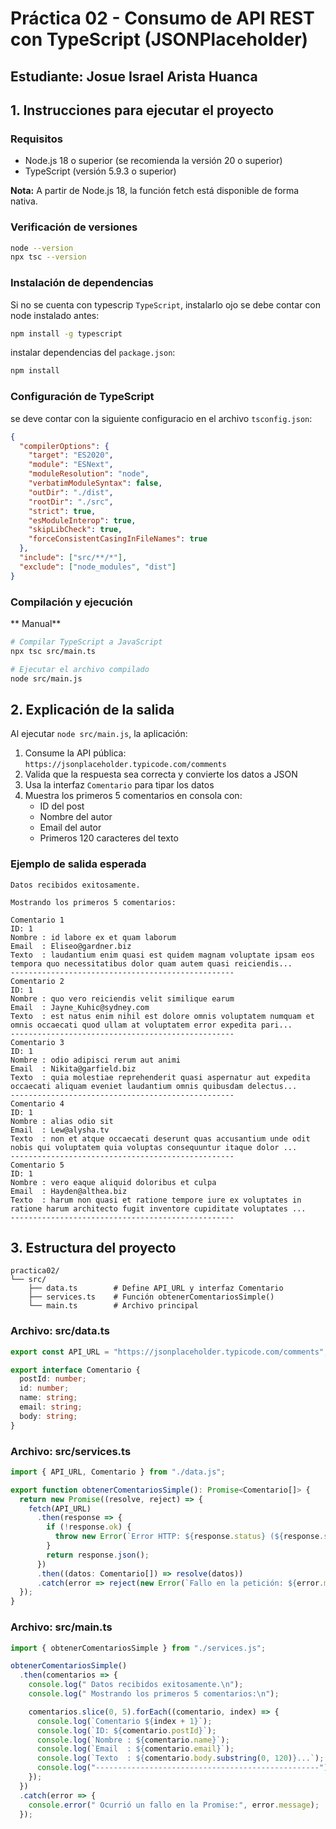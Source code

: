 # Práctica 02 - Consumo de API REST con TypeScript (JSONPlaceholder)

## Estudiante:  Josue Israel Arista Huanca
## 1. Instrucciones para ejecutar el proyecto

### Requisitos
- Node.js 18 o superior (se recomienda la versión 20 o superior)
- TypeScript (versión 5.9.3 o superior)

**Nota:** A partir de Node.js 18, la función fetch está disponible de forma nativa.

### Verificación de versiones
```bash
node --version
npx tsc --version
```

### Instalación de dependencias

Si no se cuenta con typescrip  `TypeScript`, instalarlo ojo se debe contar con node instalado antes:
```bash
npm install -g typescript
```
instalar dependencias del  `package.json`:
```bash
npm install
```



### Configuración de TypeScript

se deve contar con la siguiente configuracio en el archivo `tsconfig.json`:
```json
{
  "compilerOptions": {
    "target": "ES2020",
    "module": "ESNext",
    "moduleResolution": "node",
    "verbatimModuleSyntax": false,
    "outDir": "./dist",
    "rootDir": "./src",
    "strict": true,
    "esModuleInterop": true,
    "skipLibCheck": true,
    "forceConsistentCasingInFileNames": true
  },
  "include": ["src/**/*"],
  "exclude": ["node_modules", "dist"]
}
```

### Compilación y ejecución

** Manual**
```bash
# Compilar TypeScript a JavaScript
npx tsc src/main.ts

# Ejecutar el archivo compilado
node src/main.js
```


## 2. Explicación de la salida

Al ejecutar `node src/main.js`, la aplicación:

1. Consume la API pública: `https://jsonplaceholder.typicode.com/comments`
2. Valida que la respuesta sea correcta y convierte los datos a JSON
3. Usa la interfaz `Comentario` para tipar los datos
4. Muestra los primeros 5 comentarios en consola con:
   - ID del post
   - Nombre del autor
   - Email del autor
   - Primeros 120 caracteres del texto

### Ejemplo de salida esperada

```
Datos recibidos exitosamente.

Mostrando los primeros 5 comentarios:

Comentario 1
ID: 1
Nombre : id labore ex et quam laborum
Email  : Eliseo@gardner.biz
Texto  : laudantium enim quasi est quidem magnam voluptate ipsam eos tempora quo necessitatibus dolor quam autem quasi reiciendis...
--------------------------------------------------
Comentario 2
ID: 1
Nombre : quo vero reiciendis velit similique earum
Email  : Jayne_Kuhic@sydney.com
Texto  : est natus enim nihil est dolore omnis voluptatem numquam et omnis occaecati quod ullam at voluptatem error expedita pari...
--------------------------------------------------
Comentario 3
ID: 1
Nombre : odio adipisci rerum aut animi
Email  : Nikita@garfield.biz
Texto  : quia molestiae reprehenderit quasi aspernatur aut expedita occaecati aliquam eveniet laudantium omnis quibusdam delectus...
--------------------------------------------------
Comentario 4
ID: 1
Nombre : alias odio sit
Email  : Lew@alysha.tv
Texto  : non et atque occaecati deserunt quas accusantium unde odit nobis qui voluptatem quia voluptas consequuntur itaque dolor ...
--------------------------------------------------
Comentario 5
ID: 1
Nombre : vero eaque aliquid doloribus et culpa
Email  : Hayden@althea.biz
Texto  : harum non quasi et ratione tempore iure ex voluptates in ratione harum architecto fugit inventore cupiditate voluptates ...
--------------------------------------------------
```

## 3. Estructura del proyecto

```
practica02/
└── src/
    ├── data.ts        # Define API_URL y interfaz Comentario
    ├── services.ts    # Función obtenerComentariosSimple()
    └── main.ts        # Archivo principal
```

### Archivo: src/data.ts
```typescript
export const API_URL = "https://jsonplaceholder.typicode.com/comments";

export interface Comentario {
  postId: number;
  id: number;
  name: string;
  email: string;
  body: string;
}
```

### Archivo: src/services.ts
```typescript
import { API_URL, Comentario } from "./data.js";

export function obtenerComentariosSimple(): Promise<Comentario[]> {
  return new Promise((resolve, reject) => {
    fetch(API_URL)
      .then(response => {
        if (!response.ok) {
          throw new Error(`Error HTTP: ${response.status} (${response.statusText})`);
        }
        return response.json();
      })
      .then((datos: Comentario[]) => resolve(datos))
      .catch(error => reject(new Error(`Fallo en la petición: ${error.message}`)));
  });
}
```

### Archivo: src/main.ts
```typescript
import { obtenerComentariosSimple } from "./services.js";

obtenerComentariosSimple()
  .then(comentarios => {
    console.log(" Datos recibidos exitosamente.\n");
    console.log(" Mostrando los primeros 5 comentarios:\n");

    comentarios.slice(0, 5).forEach((comentario, index) => {
      console.log(`Comentario ${index + 1}`);
      console.log(`ID: ${comentario.postId}`);
      console.log(`Nombre : ${comentario.name}`);
      console.log(`Email  : ${comentario.email}`);
      console.log(`Texto  : ${comentario.body.substring(0, 120)}...`);
      console.log("--------------------------------------------------");
    });
  })
  .catch(error => {
    console.error(" Ocurrió un fallo en la Promise:", error.message);
  });
```
